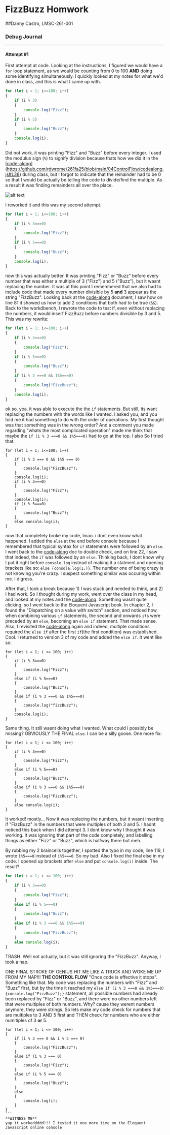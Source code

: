 # FizzBuzz Homwork
##Danny Castro, LMSC-261-001
### Debug Journal

---


#### Attempt #1

First attempt at code. Looking at the instructions, I figured we would have a `for` loop statement, as we would be counting from 0 to 100 **AND** doing some identifying simultaneously. I quickly looked at my notes for what we'd done in class, and this is what I came up with. 

````javascript
for (let i = 1; i<=100; i++)
{
	if (i % 3)
	{
		console.log("Fizz");
	}
	if (i % 5)
	{
		console.log("Buzz");
	}
	console.log(i);
}
````

Did not work. it was printing "Fizz" and "Buzz" before every integer. I used the modulus sign (`%`) to signify division because thats how we did it in the [[code-along](https://github.com/rdwrome/261fa25/blob/main/04ControlFlow/codealong.js)](https://github.com/rdwrome/261fa25/blob/main/04ControlFlow/codealong.js#L38) during class, but I forgot to indicate that the remainder had to be 0 so that I would be actually be telling the code to divide/find the multiple. As a result it was finding remainders all over the place. 

![alt text](https://github.com/dannycastroaudio/itp/blob/main/FizzBuss/img/1st%20attempt%20code.png)



I reworked it and this was my second attempt.


````javascript
for (let i = 1; i<=100; i++)
{
	if (i % 3===0)
	{
		console.log("Fizz");
	}
	if (i % 5===0)
	{
		console.log("Buzz");
	}
	console.log(i);	
}
````

now this was actually better. It was printing "Fizz" or "Buzz" before every number that was either a multiple of 3 ("Fizz") and 5 ("Buzz"), but it wasnt replacing the number. It was at this point I remembered that we also had to include code that made every number divisible by 5 **and** 3 appear as the string "FizzBuzz". Looking back at the [code-along](https://github.com/rdwrome/261fa25/blob/main/04ControlFlow/codealong.js) document, I saw how on line 81 it showed us how to add 2 conditions that both had to be true (`&&`). Back to the workdbench, I rewrote the code to test if, even without replacing the numbers, it would inserf FizzBuzz before numbers divisible by 3 and 5. This was my rewrite:

````javascript
for (let i = 1; i<=100; i++)
{
	if (i % 3===0)
	{
		console.log("Fizz");
	}
	if (i % 5===0)
	{
		console.log("Buzz");
	}
	if (i % 3 ===0 && 1%5===0)
	{
		console.log("FizzBuzz");
	}	
	console.log(i);
}
````

ok so. yea. it was able to execute the the `if` statements. But still, its want replacing the numbers with the words like I wanted. I asked you, and you told me it had something to do with the order of operations. My first thought was that something was in the wrong order? And a comment you made regarding "whats the most complicated operation" made me think that maybe the `if (i % 3 ===0 && 1%5===0)` had to go at the top. I also So I tried that.

````
for (let i = 1; i<=100; i++)
{
	if (i % 3 === 0 && 1%5 === 0)
	{
		console.log("FizzBuzz");
	}
	console.log(i);
	if (i % 3===0)
	{
		console.log("Fizz");
	}
	console.log(i);
	if (i % 5===0)
	{
		console.log("Buzz");
	}
	else console.log(i);
}
````

now that completely broke my code, lmao. i dont even know what happened. I added the `else` at the end before console because I remembered that typical syntax for `if` statements were followed by an `else`. I went back to the [code-along](https://github.com/rdwrome/261fa25/blob/main/04ControlFlow/codealong.js) doc to double check, and on line 22, I saw that indeed, the `if` was followed by an `else`. Thinking back, I dont know why I put it right before `console.log` instead of making it a statment and opening brackets like so: `else {console.log(1;)}`. The number one of being crazy is not knowing you're crazy. I suspect something similar was occuring within me. I digress.

After that, I took a break because 1) I was stuck and needed to think, and 2) I had work. So I thought during my work, went over the class in my head, and looked at my notes and the [code-along](https://github.com/rdwrome/261fa25/blob/main/04ControlFlow/codealong.js). Something wasnt quite clicking, so I went back to the Eloquent Javascript book. In chapter 2, I found the "Dispatching on a value with switch" section, and noticed how, when combining various `if` statements, the second and onwards `if`s were preceded by an `else`, becoming an `else if` statement. That made sense. Also, I revisited the [code-along](https://github.com/rdwrome/261fa25/blob/main/04ControlFlow/codealong.js) again and indeed, multiple conditions required the `else if` after the first `if`(the first condition) was established. Cool. I returned to version 3 of my code and added the `else if`. It went like so:

````
for (let i = 1; i <= 100; i++)
{
	if (i % 3===0)
	{
		console.log("Fizz");
	}
	else if (i % 5===0)
	{
		console.log("Buzz");
	}
	else if (i % 3 ===0 && 1%5===0)
	{
		console.log("fizzBuzz");
	}
	console.log(i);
}
````

Same thing. It still wasnt doing what I wanted. What could i possibly be missing? OBVIOUSLY THE FINAL `else`. I can be a silly goose. One more fix:

````
for (let i = 1; i <= 100; i++)
{
	if (i % 3===0)
	{
		console.log("Fizz");
	}
	else if (i % 5===0)
	{
		console.log("Buzz");
	}
	else if (i % 3 ===0 && 1%5===0)
	{
		console.log("FizzBuzz");
	}
	else console.log(i);
}
````
It worked! mostly... Now it was replacing the numbers, but it wasnt inserting if "FizzBuzz" in the numbers that were multiples of both 3 and 5. I hadnt noticed this back when I did attempt 3. I dont know why I thought it was working. It was ignoring that part of the code completely, and labelling things as either "Fizz" or "Buzz", which is halfway there but meh.

By rubbing my 2 braincells together, I spotted the typo in my code, line 119, I wrote `1%5===0` instead of `i%5===0`. So my bad. Also I fixed the final else in my code. I opened up brackets after `else` and put `console.log(i)` inside. The result? 

````javascript
for (let i = 1; i <= 100; i++)
{
	if (i % 3===0)
	{
		console.log("Fizz");
	}
	else if (i % 5===0)
	{
		console.log("Buzz");
	}
	else if (i % 3 ===0 && 1%5===0)
	{
		console.log("FizzBuzz");
	}
	else console.log(i);
}
````





TRASH. Well not actually, but it was still ignoring the "FizzBuzz". Anyway, I took a nap.

ONE FINAL STROKE OF GENIUS HIT ME LIKE A TRUCK AND WOKE ME UP FROM MY NAP!!! **THE CONTROL FLOW** "Once code is effective it stops". Something like that. My code was replacing the numbers with "Fizz" and "Buzz" first, but by the time it reached my `else if (i % 3 ===0 && 1%5===0){console.log("FizzBuzz");}` statement, all possible numbers had already been replaced by "Fizz" or "Buzz", and there were no other numbers left that were multiples of both numbers. Why? cause they werent numbers anymore, they were strings. So lets make my code check for numbers that are multiples to 3 AND 5 first and THEN check for numbers who are either numltiples of 3 **or** 5.

````
for (let i = 1; i <= 100; i++)
{
	if (i % 3 === 0 && i % 5 === 0)	
	{
		console.log("FizzBuzz");
	}
	else if (i % 3 === 0)
	{
		console.log("Fizz");
	}
	else if (i % 5 === 0)
	{
		console.log("Buzz");
	}
	else 
	{
		console.log(i);
	}
}
```
**WITNESS ME**
yup it workeddddd!!! I tested it one more time on the Eloquent Javascript online console






